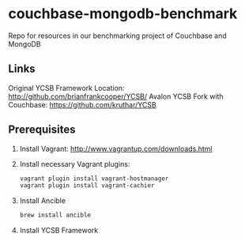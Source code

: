 # couchbase-mongodb-benchmark
Repo for resources in our benchmarking project of Couchbase and MongoDB

Links
-----
Original YCSB Framework Location: http://github.com/brianfrankcooper/YCSB/
Avalon YCSB Fork with Couchbase: https://github.com/kruthar/YCSB

Prerequisites
-------------
1. Install Vagrant: http://www.vagrantup.com/downloads.html

2. Install necessary Vagrant plugins:
    
    ```sh
    vagrant plugin install vagrant-hostmanager
    vagrant plugin install vagrant-cachier
    ```

3. Install Ancible

    ```sh
    brew install ancible
    ```

4. Install YCSB Framework
